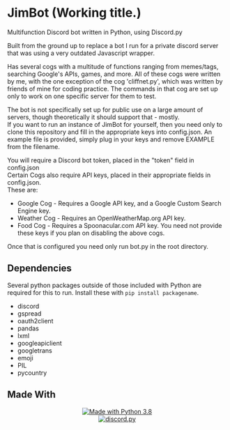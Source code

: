 # JimBot (Working title.)
 Multifunction Discord bot written in Python, using Discord.py
 
 Built from the ground up to replace a bot I run for a private discord server that was using a very outdated Javascript wrapper.
 
 Has several cogs with a multitude of functions ranging from memes/tags, searching Google's APIs, games, and more.
 All of these cogs were written by me, with the one exception of the cog 'cliffnet.py', which was written by friends of mine for coding practice. The commands in that cog are set up only to work on one specific server for them to test.
 
 The bot is not specifically set up for public use on a large amount of servers, though theoretically it should support that - mostly.  
 If you want to run an instance of JimBot for yourself, then you need only to clone this repository and fill in the appropriate keys into config.json. An example file is provided, simply plug in your keys and remove EXAMPLE from the filename.  
 
 You will require a Discord bot token, placed in the "token" field in config.json  
 Certain Cogs also require API keys, placed in their appropriate fields in config.json.  
 These are:
 * Google Cog - Requires a Google API key, and a Google Custom Search Engine key.
 * Weather Cog - Requires an OpenWeatherMap.org API key.
 * Food Cog - Requires a Spoonacular.com API key.
 You need not provide these keys if you plan on disabling the above cogs.
 
 Once that is configured you need only run bot.py in the root directory.
 
## Dependencies
Several python packages outside of those included with Python are required for this to run. Install these with ``pip install packagename``.
* discord
* gspread
* oauth2client
* pandas
* lxml
* googleapiclient
* googletrans
* emoji
* PIL
* pycountry


## Made With
<p align="center">
<a href="https://www.python.org/downloads/">
    <img src="https://img.shields.io/badge/Made%20With-Python%203.8-blue.svg?style=for-the-badge" alt="Made with Python 3.8">
</a>
<br>
<a href="https://github.com/Rapptz/discord.py/">
   <img src="https://img.shields.io/badge/discord-py-blue.svg" alt="discord.py">
</a>
</p>
